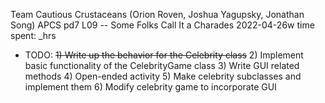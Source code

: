 Team Cautious Crustaceans (Orion Roven, Joshua Yagupsky, Jonathan Song)
APCS pd7
L09 -- Some Folks Call It a Charades
2022-04-26w
time spent: _hrs

* TODO:
  ~~1) Write up the behavior for the Celebrity class~~
  2) Implement basic functionality of the CelebrityGame class
  3) Write GUI related methods
  4) Open-ended activity
  5) Make celebrity subclasses and implement them
  6) Modify celebrity game to incorporate GUI

